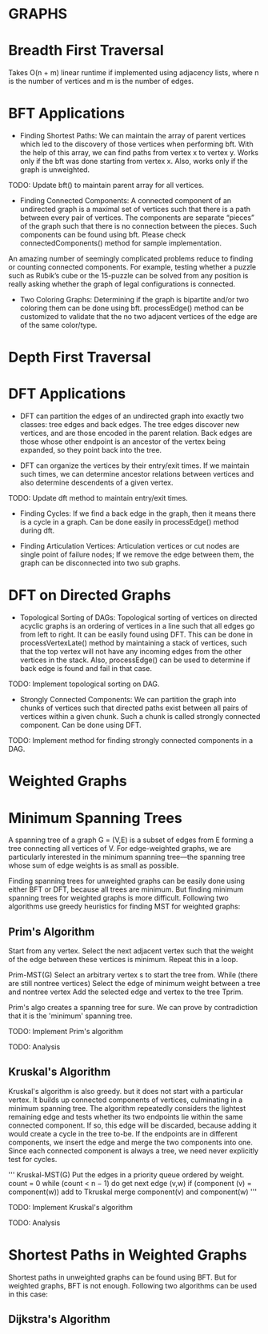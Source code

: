 GRAPHS
======


Breadth First Traversal
=======================
Takes O(n + m) linear runtime if implemented using adjacency lists,
where n is the number of vertices and m is the number of edges.


BFT Applications
================

* Finding Shortest Paths: We can maintain the array of parent vertices which
led to the discovery of those vertices when performing bft. With the help of
this array, we can find paths from vertex x to vertex y. Works only if the
bft was done starting from vertex x. Also, works only if the graph is
unweighted.

TODO: Update bft() to maintain parent array for all vertices.

* Finding Connected Components: A connected component of an undirected graph
is a maximal set of vertices such that there is a path between every pair of
vertices. The components are separate “pieces” of the graph such that there
is no connection between the pieces. Such components can be found using bft.
Please check connectedComponents() method for sample implementation.

An amazing number of seemingly complicated problems reduce to finding or
counting connected components. For example, testing whether a puzzle such as
Rubik’s cube or the 15-puzzle can be solved from any position is really asking
whether the graph of legal configurations is connected.

* Two Coloring Graphs: Determining if the graph is bipartite and/or two coloring
them can be done using bft. processEdge() method can be customized to validate
that the no two adjacent vertices of the edge are of the same color/type.



Depth First Traversal
=====================

DFT Applications
================

* DFT can partition the edges of an undirected graph into exactly two classes:
tree edges and back edges. The tree edges discover new vertices, and are those
encoded in the parent relation. Back edges are those whose other endpoint is
an ancestor of the vertex being expanded, so they point back into the tree.

* DFT can organize the vertices by their entry/exit times. If we maintain such
times, we can determine ancestor relations between vertices and also determine
descendents of a given vertex.

TODO: Update dft method to maintain entry/exit times.

* Finding Cycles: If we find a back edge in the graph, then it means there is
a cycle in a graph. Can be done easily in processEdge() method during dft.

* Finding Articulation Vertices: Articulation vertices or cut nodes are single
point of failure nodes; If we remove the edge between them, the graph can be
disconnected into two sub graphs.


DFT on Directed Graphs
======================

* Topological Sorting of DAGs: Topological sorting of vertices on directed
acyclic graphs is an ordering of vertices in a line such that all edges go
from left to right. It can be easily found using DFT. This can be done in
processVertexLate() method by maintaining a stack of vertices, such that the
top vertex will not have any incoming edges from the other vertices in the
stack. Also, processEdge() can be used to determine if back edge is found and
fail in that case.

TODO: Implement topological sorting on DAG.

* Strongly Connected Components: We can partition the graph into chunks of
vertices such that directed paths exist between all pairs of vertices within
a given chunk. Such a chunk is called strongly connected component. Can be done
using DFT.

TODO: Implement method for finding strongly connected components in a DAG.


Weighted Graphs
===============


Minimum Spanning Trees
======================
A spanning tree of a graph G = (V,E) is a subset of edges from E forming a
tree connecting all vertices of V. For edge-weighted graphs, we are
particularly interested in the minimum spanning tree—the spanning tree whose
sum of edge weights is as small as possible.

Finding spanning trees for unweighted graphs can be easily done using either
BFT or DFT, because all trees are minimum. But finding minimum spanning trees
for weighted graphs is more difficult. Following two algorithms use greedy
heuristics for finding MST for weighted graphs:


Prim's Algorithm
----------------
Start from any vertex. Select the next adjacent vertex such that the weight
of the edge between these vertices is minimum. Repeat this in a loop.

Prim-MST(G)
    Select an arbitrary vertex s to start the tree from.
    While (there are still nontree vertices)
        Select the edge of minimum weight between a tree and nontree vertex
        Add the selected edge and vertex to the tree Tprim.

Prim's algo creates a spanning tree for sure. We can prove by contradiction
that it is the 'minimum' spanning tree.

TODO: Implement Prim's algorithm

TODO: Analysis


Kruskal's Algorithm
-------------------
Kruskal's algorithm is also greedy. but it does not start with a particular
vertex. It builds up connected components of vertices, culminating in a
minimum spanning tree. The algorithm repeatedly considers the lightest
remaining edge and tests whether its two endpoints lie within the same
connected component. If so, this edge will be discarded, because adding it
would create a cycle in the tree to-be. If the endpoints are in different
components, we insert the edge and merge the two components into one. Since
each connected component is always a tree, we need never explicitly test for
cycles.

'''
Kruskal-MST(G)
    Put the edges in a priority queue ordered by weight.
    count = 0
    while (count < n − 1) do
        get next edge (v,w)
        if (component (v) = component(w))
            add to Tkruskal
            merge component(v) and component(w)
'''

TODO: Implement Kruskal's algorithm

TODO: Analysis


Shortest Paths in Weighted Graphs
=================================
Shortest paths in unweighted graphs can be found using BFT. But for weighted
graphs, BFT is not enough. Following two algorithms can be used in this case:


Dijkstra's Algorithm
--------------------




